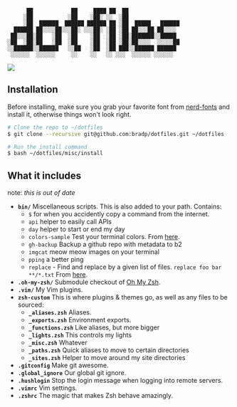```
      ██            ██     ████ ██  ██
     ░██           ░██    ░██░ ░░  ░██
     ░██  ██████  ██████ ██████ ██ ░██  █████   ██████
  ██████ ██░░░░██░░░██░ ░░░██░ ░██ ░██ ██░░░██ ██░░░░
 ██░░░██░██   ░██  ░██    ░██  ░██ ░██░███████░░█████
░██  ░██░██   ░██  ░██    ░██  ░██ ░██░██░░░░  ░░░░░██
░░██████░░██████   ░░██   ░██  ░██ ███░░██████ ██████
 ░░░░░░  ░░░░░░     ░░    ░░   ░░ ░░░  ░░░░░░ ░░░░░░

```

![](http://gifsb.in/codes/floppy-discs.gif)

## Installation

Before installing, make sure you grab your favorite font from [nerd-fonts](https://github.com/ryanoasis/nerd-fonts) and install it, otherwise things won't look right.

```sh
# Clone the repo to ~/dotfiles
$ git clone --recursive git@github.com:bradp/dotfiles.git ~/dotfiles

# Run the install command
$ bash ~/dotfiles/misc/install
```

## What it includes

  note: *this is out of date*

* **`bin/`** Miscellaneous scripts. This is also added to your path. Contains:
  * `$` for when you accidently copy a command from the internet.
  * `api` helper to easily call APIs
  * `day` helper to start or end my day
  * `colors-sample` Test your terminal colors. From [here](https://github.com/xero/dotfiles/blob/master/fun/code/fun/colorscheme).
  * `gh-backup` Backup a github repo with metadata to b2
  * `imgcat` meow meow images on your terminal
  * `pping` a better ping
  * `replace` - Find and replace by a given list of files. `replace foo bar **/*.txt` From [here](https://github.com/thoughtbot/dotfiles/blob/master/bin/replace).
* **`.oh-my-zsh/`** Submodule checkout of [Oh My Zsh](https://github.com/robbyrussell/oh-my-zsh).
* **`.vim/`** My Vim plugins.
* **`zsh-custom`** This is where plugins & themes go, as well as any files to be sourced:
  * **`_aliases.zsh`** Aliases.
  * **`_exports.zsh`** Environment exports.
  * **`_functions.zsh`** Like aliases, but more bigger
  * **`_lights.zsh`** This controls my lights
  * **`_misc.zsh`** Whatever
  * **`_paths.zsh`** Quick aliases to move to certain directories
  * **`_sites.zsh`** Helper to move around my site directories
* **`.gitconfig`** Make git awesome.
* **`.global_ignore`** Our global git ignore.
* **`.hushlogin`** Stop the login message when logging into remote servers.
* **`.vimrc`** Vim settings.
* **`.zshrc`** The magic that makes Zsh behave amazingly.

